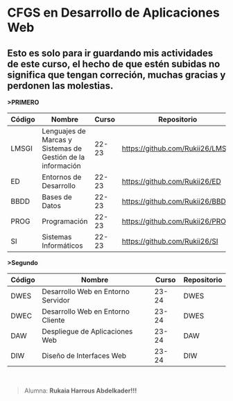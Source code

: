 # CFGS en Desarrollo de Aplicaciones Web

## Esto es solo para ir guardando mis actividades de este curso, el hecho de que estén subidas no significa que tengan correción, muchas gracias y perdonen las molestias.

**>PRIMERO**

| Código | Nombre                                                      | Curso | Repositorio                      |
|--------|-------------------------------------------------------------|-------|----------------------------------|
| LMSGI  | Lenguajes de Marcas y Sistemas de Gestión de la información | 22-23 | https://github.com/Rukii26/LMSGI |
| ED     | Entornos de Desarrollo                                      | 22-23 | https://github.com/Rukii26/ED    |
| BBDD   | Bases de Datos                                              | 22-23 | https://github.com/Rukii26/BBDD  |
| PROG   | Programación                                                | 22-23 | https://github.com/Rukii26/PROG  |
| SI     | Sistemas Informáticos                                       | 22-23 | https://github.com/Rukii26/SI    |

**>Segundo**

| Código | Nombre                             | Curso | Repositorio |
|--------|------------------------------------|-------|-------------|
| DWES   | Desarrollo Web en Entorno Servidor | 23-24 | DWES        |
| DWEC   | Desarrollo Web en Entorno Cliente  | 23-24 | DWES        |
| DAW    | Despliegue de Aplicaciones Web     | 23-24 | DAW         |
| DIW    | Diseño de Interfaces Web           | 23-24 | DIW         |

<br>

>Alumna: **Rukaia Harrous Abdelkader!!!**